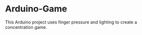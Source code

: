 # Arduino-Game
This Arduino project uses finger pressure and lighting to create a concentration game. 
